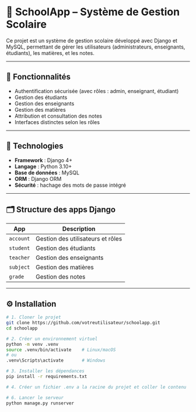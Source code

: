 # 🏫 SchoolApp – Système de Gestion Scolaire

Ce projet est un système de gestion scolaire développé avec Django et MySQL, permettant de gérer les utilisateurs (administrateurs, enseignants, étudiants), les matières, et les notes.

---

## 🚀 Fonctionnalités

- Authentification sécurisée (avec rôles : admin, enseignant, étudiant)
- Gestion des étudiants
- Gestion des enseignants
- Gestion des matières
- Attribution et consultation des notes
- Interfaces distinctes selon les rôles

---

## 🧱 Technologies

- **Framework** : Django 4+
- **Langage** : Python 3.10+
- **Base de données** : MySQL
- **ORM** : Django ORM
- **Sécurité** : hachage des mots de passe intégré

---

## 🗂️ Structure des apps Django

| App         | Description                              |
|-------------|------------------------------------------|
| `account`   | Gestion des utilisateurs et rôles        |
| `student`   | Gestion des étudiants                    |
| `teacher`   | Gestion des enseignants                  |
| `subject`   | Gestion des matières                     |
| `grade`     | Gestion des notes                        |

---

## ⚙️ Installation

```bash
# 1. Cloner le projet
git clone https://github.com/votreutilisateur/schoolapp.git
cd schoolapp

# 2. Créer un environnement virtuel
python -m venv .venv
source .venv/bin/activate    # Linux/macOS
# ou
.venv\Scripts\activate       # Windows

# 3. Installer les dépendances
pip install -r requirements.txt

# 4. Créer un fichier .env a la racine du projet et coller le contenu     'default': {

# 6. Lancer le serveur
python manage.py runserver
